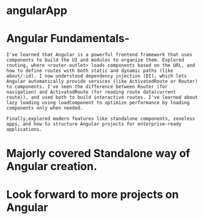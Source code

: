 # angularApp

# Angular Fundamentals-
    I've learned that Angular is a powerful frontend framework that uses components to build the UI and modules to organize them. Explored routing, where <router-outlet> loads components based on the URL, and how to define routes with both static and dynamic paths (like about/:id). I now understood dependency injection (DI), which lets Angular automatically provide services (like ActivatedRoute or Router) to components. I've seen the difference between Router (for navigation) and ActivatedRoute (for reading route data(current route)), and used both to build interactive routes. I've learned about lazy loading using loadComponent to optimize performance by loading components only when needed. 

    Finally,explored modern features like standalone components, zoneless apps, and how to structure Angular projects for enterprise-ready applications.

# Majorly covered Standalone way of Angular creation.

# Look forward to more projects on Angular
